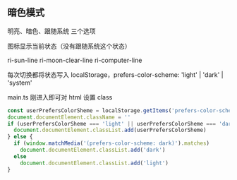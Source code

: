 ## 暗色模式

明亮、暗色、跟随系统 三个选项

图标显示当前状态（没有跟随系统这个状态）

ri-sun-line
ri-moon-clear-line
ri-computer-line

每次切换都将状态写入 localStorage，prefers-color-scheme: 'light' | 'dark' | 'system'

main.ts 刚进入即可对 html 设置 class

```js
const userPrefersColorSheme = localStorage.getItems('prefers-color-scheme')
document.documentElement.className = ''
if (userPrefersColorSheme === 'light' || userPrefersColorSheme === 'dark') {
  document.documentElement.classList.add(userPrefersColorSheme)
} else {
  if (window.matchMedia('(prefers-color-scheme: dark)').matches)
    document.documentElement.classList.add('dark')
  else
    document.documentElement.classList.add('light')
}
```
